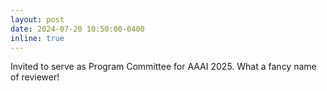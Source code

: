 ```yaml
---
layout: post
date: 2024-07-20 10:50:00-0400
inline: true 
---
```


Invited to serve as Program Committee for AAAI 2025. What a fancy name of reviewer!
